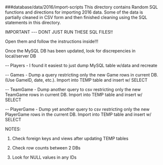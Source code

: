 ###database/data/2016/import-scripts
This directory contains Random SQL functions and directions for importing 2016 data.
Some of the data is partially cleaned in CSV form and then finished cleaning using the SQL statements in this directory.


IMPORTANT --- DONT JUST RUN THESE SQL FILES!! 

Open them and follow the instructions inside!!!

Once the MySQL DB has been updated, look for discrepencies in local/server DB
	
-- Players - I found it easiest to just dump MySQL table w/data and recreate
	
-- Games - Dump a query restricting only the new Game rows in current DB. (Use GameID, date, etc.). Import into TEMP table and insert w/ SELECT
	
-- TeamGame - Dump another query to csv restricting only the new TeamGame rows in current DB. Import into TEMP table and insert w/ SELECT
	
-- PlayerGame - Dump yet another query to csv restricting only the new PlayerGame rows in the current DB. Import into TEMP table and insert w/ SELECT


NOTES: 
	
1. Check foreign keys and views after updating TEMP tables
	
2. Check row counts between 2 DBs
	
3. Look for NULL values in any IDs
